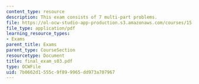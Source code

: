 ```yaml
---
content_type: resource
description: This exam consists of 7 multi-part problems.
file: https://ol-ocw-studio-app-production.s3.amazonaws.com/courses/15-501-introduction-to-financial-and-managerial-accounting-spring-2004/7b0662d1555c9f899965dd973a707967_final_exam_s03.pdf
file_type: application/pdf
learning_resource_types:
- Exams
parent_title: Exams
parent_type: CourseSection
resourcetype: Document
title: final_exam_s03.pdf
type: OCWFile
uid: 7b0662d1-555c-9f89-9965-dd973a707967
---
```

